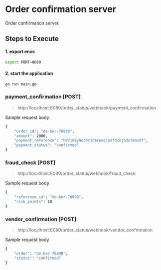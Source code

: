 # Order confirmation server

Order confirmation server.

## Steps to Execute 

#### 1. export envs 
```bash
export PORT=8080
```
#### 2. start the application
```bash
go run main.go
```


### payment_confirmation [POST]

> http://localhost:8080/order_status/webhook/payment_confirmation

Sample request body
```bash
{
	"order_id": "de-ber-76898",
	"amount": 2000,
	"payment_reference": "h87j87y9q34rjo8rweqjo9fdckjhdslkmsdf",
	"payment_status": "confirmed"
}
```

### fraud_check [POST]

> http://localhost:8080/order_status/webhook/fraud_check

Sample request body
```bash
{
	"reference_id": "de-ber-76898",
	"risk_points": 10 
}
```

### vendor_confirmation [POST]

> http://localhost:8080/order_status/webhook/vendor_confirmation

Sample request body
```bash
{
	"order": "de-ber-76898",
	"status": "confirmed"
}
```
